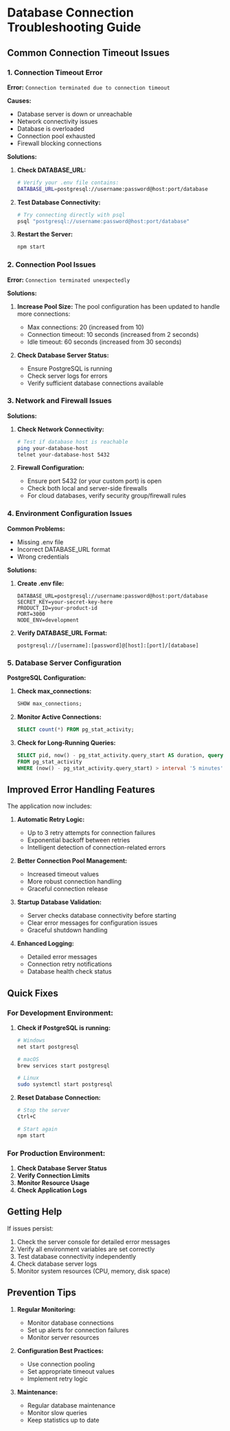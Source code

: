 # Database Connection Troubleshooting Guide

## Common Connection Timeout Issues

### 1. Connection Timeout Error
**Error:** `Connection terminated due to connection timeout`

**Causes:**
- Database server is down or unreachable
- Network connectivity issues
- Database is overloaded
- Connection pool exhausted
- Firewall blocking connections

**Solutions:**
1. **Check DATABASE_URL:**
   ```bash
   # Verify your .env file contains:
   DATABASE_URL=postgresql://username:password@host:port/database
   ```

2. **Test Database Connectivity:**
   ```bash
   # Try connecting directly with psql
   psql "postgresql://username:password@host:port/database"
   ```

3. **Restart the Server:**
   ```bash
   npm start
   ```

### 2. Connection Pool Issues
**Error:** `Connection terminated unexpectedly`

**Solutions:**
1. **Increase Pool Size:** The pool configuration has been updated to handle more connections:
   - Max connections: 20 (increased from 10)
   - Connection timeout: 10 seconds (increased from 2 seconds)
   - Idle timeout: 60 seconds (increased from 30 seconds)

2. **Check Database Server Status:**
   - Ensure PostgreSQL is running
   - Check server logs for errors
   - Verify sufficient database connections available

### 3. Network and Firewall Issues
**Solutions:**
1. **Check Network Connectivity:**
   ```bash
   # Test if database host is reachable
   ping your-database-host
   telnet your-database-host 5432
   ```

2. **Firewall Configuration:**
   - Ensure port 5432 (or your custom port) is open
   - Check both local and server-side firewalls
   - For cloud databases, verify security group/firewall rules

### 4. Environment Configuration Issues
**Common Problems:**
- Missing .env file
- Incorrect DATABASE_URL format
- Wrong credentials

**Solutions:**
1. **Create .env file:**
   ```env
   DATABASE_URL=postgresql://username:password@host:port/database
   SECRET_KEY=your-secret-key-here
   PRODUCT_ID=your-product-id
   PORT=3000
   NODE_ENV=development
   ```

2. **Verify DATABASE_URL Format:**
   ```
   postgresql://[username]:[password]@[host]:[port]/[database]
   ```

### 5. Database Server Configuration
**PostgreSQL Configuration:**
1. **Check max_connections:**
   ```sql
   SHOW max_connections;
   ```

2. **Monitor Active Connections:**
   ```sql
   SELECT count(*) FROM pg_stat_activity;
   ```

3. **Check for Long-Running Queries:**
   ```sql
   SELECT pid, now() - pg_stat_activity.query_start AS duration, query 
   FROM pg_stat_activity 
   WHERE (now() - pg_stat_activity.query_start) > interval '5 minutes';
   ```

## Improved Error Handling Features

The application now includes:

1. **Automatic Retry Logic:**
   - Up to 3 retry attempts for connection failures
   - Exponential backoff between retries
   - Intelligent detection of connection-related errors

2. **Better Connection Pool Management:**
   - Increased timeout values
   - More robust connection handling
   - Graceful connection release

3. **Startup Database Validation:**
   - Server checks database connectivity before starting
   - Clear error messages for configuration issues
   - Graceful shutdown handling

4. **Enhanced Logging:**
   - Detailed error messages
   - Connection retry notifications
   - Database health check status

## Quick Fixes

### For Development Environment:
1. **Check if PostgreSQL is running:**
   ```bash
   # Windows
   net start postgresql
   
   # macOS
   brew services start postgresql
   
   # Linux
   sudo systemctl start postgresql
   ```

2. **Reset Database Connection:**
   ```bash
   # Stop the server
   Ctrl+C
   
   # Start again
   npm start
   ```

### For Production Environment:
1. **Check Database Server Status**
2. **Verify Connection Limits**
3. **Monitor Resource Usage**
4. **Check Application Logs**

## Getting Help

If issues persist:
1. Check the server console for detailed error messages
2. Verify all environment variables are set correctly
3. Test database connectivity independently
4. Check database server logs
5. Monitor system resources (CPU, memory, disk space)

## Prevention Tips

1. **Regular Monitoring:**
   - Monitor database connections
   - Set up alerts for connection failures
   - Monitor server resources

2. **Configuration Best Practices:**
   - Use connection pooling
   - Set appropriate timeout values
   - Implement retry logic

3. **Maintenance:**
   - Regular database maintenance
   - Monitor slow queries
   - Keep statistics up to date 